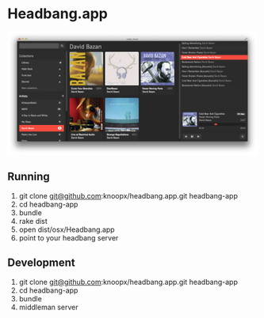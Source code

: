 # Headbang.app

![Screenshot](screenshot.png)

## Running

1. git clone git@github.com:knoopx/headbang.app.git headbang-app
2. cd headbang-app
3. bundle
4. rake dist
3. open dist/osx/Headbang.app
4. point to your headbang server

## Development

1. git clone git@github.com:knoopx/headbang.app.git headbang-app
2. cd headbang-app
3. bundle
4. middleman server
